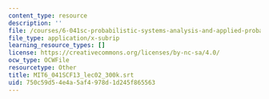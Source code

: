 ```yaml
---
content_type: resource
description: ''
file: /courses/6-041sc-probabilistic-systems-analysis-and-applied-probability-fall-2013/750c59d54e4a5af4978d1d245f865563_MIT6_041SCF13_lec02_300k.vtt
file_type: application/x-subrip
learning_resource_types: []
license: https://creativecommons.org/licenses/by-nc-sa/4.0/
ocw_type: OCWFile
resourcetype: Other
title: MIT6_041SCF13_lec02_300k.srt
uid: 750c59d5-4e4a-5af4-978d-1d245f865563
---
```

